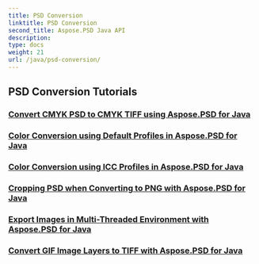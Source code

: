 ```yaml
---
title: PSD Conversion
linktitle: PSD Conversion
second_title: Aspose.PSD Java API
description: 
type: docs
weight: 21
url: /java/psd-conversion/
---
```


## PSD Conversion Tutorials
### [Convert CMYK PSD to CMYK TIFF using Aspose.PSD for Java](./cmyk-psd-to-cmyk-tiff/)
### [Color Conversion using Default Profiles in Aspose.PSD for Java](./color-conversion-default-profiles/)
### [Color Conversion using ICC Profiles in Aspose.PSD for Java](./color-conversion-icc-profiles/)
### [Cropping PSD when Converting to PNG with Aspose.PSD for Java](./cropping-psd-converting-png/)
### [Export Images in Multi-Threaded Environment with Aspose.PSD for Java](./export-images-multi-thread/)
### [Convert GIF Image Layers to TIFF with Aspose.PSD for Java](./gif-image-layers-to-tiff/)